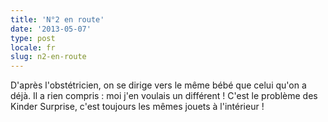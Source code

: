 ```yaml
---
title: 'N°2 en route'
date: '2013-05-07'
type: post
locale: fr
slug: n2-en-route
---
```


D'après l'obstétricien, on se dirige vers le même bébé que celui qu'on a déjà. Il a rien compris : moi j'en voulais un différent ! C'est le problème des Kinder Surprise, c'est toujours les mêmes jouets à l'intérieur !
